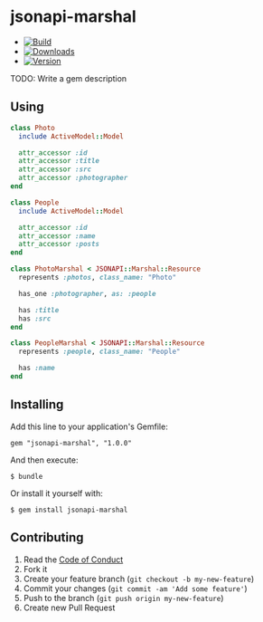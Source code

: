 # jsonapi-marshal

  - [![Build](http://img.shields.io/travis-ci/krainboltgreene/jsonapi-marshal.svg?style=flat-square)](https://travis-ci.org/krainboltgreene/jsonapi-marshal)
  - [![Downloads](http://img.shields.io/gem/dtv/jsonapi-marshal.svg?style=flat-square)](https://rubygems.org/gems/jsonapi-marshal)
  - [![Version](http://img.shields.io/gem/v/jsonapi-marshal.svg?style=flat-square)](https://rubygems.org/gems/jsonapi-marshal)


TODO: Write a gem description


## Using

``` ruby
class Photo
  include ActiveModel::Model

  attr_accessor :id
  attr_accessor :title
  attr_accessor :src
  attr_accessor :photographer
end

class People
  include ActiveModel::Model

  attr_accessor :id
  attr_accessor :name
  attr_accessor :posts
end
```

``` ruby
class PhotoMarshal < JSONAPI::Marshal::Resource
  represents :photos, class_name: "Photo"

  has_one :photographer, as: :people

  has :title
  has :src
end

class PeopleMarshal < JSONAPI::Marshal::Resource
  represents :people, class_name: "People"

  has :name
end
```


## Installing

Add this line to your application's Gemfile:

    gem "jsonapi-marshal", "1.0.0"

And then execute:

    $ bundle

Or install it yourself with:

    $ gem install jsonapi-marshal


## Contributing

  1. Read the [Code of Conduct](/CONDUCT.md)
  2. Fork it
  3. Create your feature branch (`git checkout -b my-new-feature`)
  4. Commit your changes (`git commit -am 'Add some feature'`)
  5. Push to the branch (`git push origin my-new-feature`)
  6. Create new Pull Request
